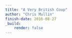 ```yaml
---
title: "A Very British Coup"
author: "Chris Mullin"
finish-date: 2016-08-27
_build:
    render: false
---
```



